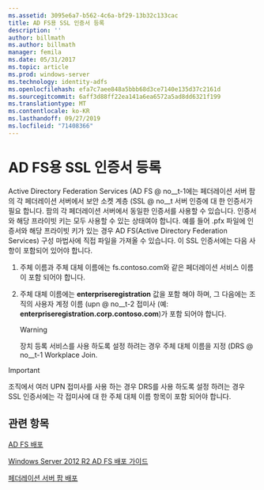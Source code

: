 ```yaml
---
ms.assetid: 3095e6a7-b562-4c6a-bf29-13b32c133cac
title: AD FS용 SSL 인증서 등록
description: ''
author: billmath
ms.author: billmath
manager: femila
ms.date: 05/31/2017
ms.topic: article
ms.prod: windows-server
ms.technology: identity-adfs
ms.openlocfilehash: efa7c7aee848a5bbb68d3ce7140e135d37c2161d
ms.sourcegitcommit: 6aff3d88ff22ea141a6ea6572a5ad8dd6321f199
ms.translationtype: MT
ms.contentlocale: ko-KR
ms.lasthandoff: 09/27/2019
ms.locfileid: "71408366"
---
```

# <a name="enroll-an-ssl-certificate-for-ad-fs"></a>AD FS용 SSL 인증서 등록

Active Directory Federation Services \(AD FS @ no__t-1에는 페더레이션 서버 팜의 각 페더레이션 서버에서 보안 소켓 계층 \(SSL @ no__t 서버 인증에 대 한 인증서가 필요 합니다. 팜의 각 페더레이션 서버에서 동일한 인증서를 사용할 수 있습니다. 인증서와 해당 프라이빗 키는 모두 사용할 수 있는 상태여야 합니다. 예를 들어 .pfx 파일에 인증서와 해당 프라이빗 키가 있는 경우 AD FS(Active Directory Federation Services) 구성 마법사에 직접 파일을 가져올 수 있습니다. 이 SSL 인증서에는 다음 사항이 포함되어 있어야 합니다.  
  
1.  주체 이름과 주체 대체 이름에는 fs.contoso.com와 같은 페더레이션 서비스 이름이 포함 되어야 합니다.  
  
2.  주체 대체 이름에는 **enterpriseregistration** 값을 포함 해야 하며, 그 다음에는 조직의 사용자 계정 이름 \(upn @ no__t-2 접미사 (예: **enterpriseregistration.corp.contoso.com**)가 포함 되어야 합니다.  
  
    > [!WARNING]  
    > 장치 등록 서비스를 사용 하도록 설정 하려는 경우 주체 대체 이름을 지정 \(DRS @ no__t-1 Workplace Join.  
  
> [!IMPORTANT]  
> 조직에서 여러 UPN 접미사를 사용 하는 경우 DRS를 사용 하도록 설정 하려는 경우 SSL 인증서에는 각 접미사에 대 한 주체 대체 이름 항목이 포함 되어야 합니다.  
  
## <a name="see-also"></a>관련 항목
[AD FS 배포](../../ad-fs/AD-FS-Deployment.md)  

[Windows Server 2012 R2 AD FS 배포 가이드](../../ad-fs/deployment/Windows-Server-2012-R2-AD-FS-Deployment-Guide.md)  
 
[페더레이션 서버 팜 배포](../../ad-fs/deployment/Deploying-a-Federation-Server-Farm.md)  
  
  

